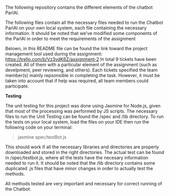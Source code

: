 The following repository contains the different elements of the chatbot ParlAI.

The following files contain all the necessary files needed to run the Chatbot ParlAI on your own local system, each file containing the necessary information. It should be noted that we've modified some components of the ParlAI in order to meet the requirements of the assignment

Belown, in this README file can be found the link toward the project management tool used during the assignment: https://trello.com/b/Vz3vdK6Z/assignment-2 
In total 9 tickets have been created. All of them with a particular element of the assignment (such as develpment, peer reviewing, and others).
Each tickets specified the team member(s) mainly repsonsible in completing the task. However, it must be taken into account that if help was required, all team members could participate. 

**Testing**

The unit testing for this project was done using Jasmine for Node.js, given that most of the processing was performed by JS scripts. The necessary files to run the Unit Testing can be found the /spec and /lib directory. To run the tests on your local system, load the files on your IDE then run the following code on your terminal:

> jasmine spec/testBot.js

This should work if all the necessary libraries and directories are properly downloaded and stored in the right directories. The actual test can be found in /spec/testbot.js, where all the tests have the necesary information needed to run it. It should be noted that the /lib directory contains some duplicated .js files that have minor changes in order to actually test the methods.

All methods tested are very important and necessary for correct running of the Chatbot.
